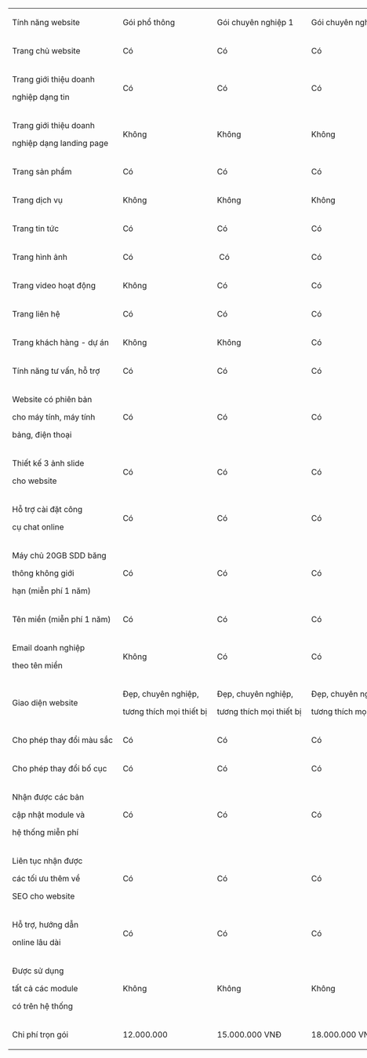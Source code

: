 <table style="width: 879px;" data-table="" data-tablelook="1696">
<tbody>
<tr>
<td style="width: 145px;" data-celllook="65536">
<p>T&iacute;nh&nbsp;năng&nbsp;website&nbsp;</p>
</td>
<td style="width: 118px;" data-celllook="65536">
<p>G&oacute;i&nbsp;phổ&nbsp;th&ocirc;ng&nbsp;</p>
</td>
<td style="width: 143px;" data-celllook="65536">
<p>G&oacute;i&nbsp;chuy&ecirc;n&nbsp;nghiệp&nbsp;1&nbsp;</p>
</td>
<td style="width: 170px;" data-celllook="65536">
<p>G&oacute;i&nbsp;chuy&ecirc;n&nbsp;nghiệp&nbsp;2&nbsp;</p>
</td>
<td style="width: 140px;" data-celllook="65536">
<p>G&oacute;i&nbsp;cao&nbsp;cấp&nbsp;1&nbsp;</p>
</td>
<td style="width: 123px;" data-celllook="65536">
<p>G&oacute;i&nbsp;cao&nbsp;cấp&nbsp;2&nbsp;</p>
</td>
</tr>
<tr>
<td style="width: 145px;" data-celllook="0">
<p>Trang&nbsp;chủ&nbsp;website&nbsp;</p>
</td>
<td style="width: 118px;" data-celllook="0">
<p>C&oacute;&nbsp;</p>
</td>
<td style="width: 143px;" data-celllook="0">
<p>C&oacute;&nbsp;</p>
</td>
<td style="width: 170px;" data-celllook="0">
<p>C&oacute;&nbsp;</p>
</td>
<td style="width: 140px;" data-celllook="0">
<p>C&oacute;&nbsp;</p>
</td>
<td style="width: 123px;" data-celllook="0">
<p>C&oacute;&nbsp;</p>
</td>
</tr>
<tr>
<td style="width: 145px;" data-celllook="0">
<p>Trang&nbsp;giới&nbsp;thiệu doanh</p>
<p>nghiệp&nbsp;dạng&nbsp;tin&nbsp;</p>
</td>
<td style="width: 118px;" data-celllook="0">
<p>C&oacute;&nbsp;</p>
</td>
<td style="width: 143px;" data-celllook="0">
<p>C&oacute;&nbsp;</p>
</td>
<td style="width: 170px;" data-celllook="0">
<p>C&oacute;&nbsp;</p>
</td>
<td style="width: 140px;" data-celllook="0">
<p>C&oacute;&nbsp;</p>
</td>
<td style="width: 123px;" data-celllook="0">
<p>C&oacute;&nbsp;</p>
</td>
</tr>
<tr>
<td style="width: 145px;" data-celllook="0">
<p>Trang&nbsp;giới&nbsp;thiệu&nbsp;doanh</p>
<p>nghiệp&nbsp;dạng&nbsp;landing page&nbsp;</p>
</td>
<td style="width: 118px;" data-celllook="0">
<p>Kh&ocirc;ng&nbsp;</p>
</td>
<td style="width: 143px;" data-celllook="0">
<p>Kh&ocirc;ng&nbsp;</p>
</td>
<td style="width: 170px;" data-celllook="0">
<p>Kh&ocirc;ng&nbsp;</p>
</td>
<td style="width: 140px;" data-celllook="0">
<p>C&oacute;&nbsp;</p>
</td>
<td style="width: 123px;" data-celllook="0">
<p>C&oacute;&nbsp;</p>
</td>
</tr>
<tr>
<td style="width: 145px;" data-celllook="0">
<p>Trang&nbsp;sản&nbsp;phẩm&nbsp;</p>
</td>
<td style="width: 118px;" data-celllook="0">
<p>C&oacute;&nbsp;</p>
</td>
<td style="width: 143px;" data-celllook="0">
<p>C&oacute;&nbsp;</p>
</td>
<td style="width: 170px;" data-celllook="0">
<p>C&oacute;&nbsp;</p>
</td>
<td style="width: 140px;" data-celllook="0">
<p>C&oacute;&nbsp;</p>
</td>
<td style="width: 123px;" data-celllook="0">
<p>C&oacute;&nbsp;</p>
</td>
</tr>
<tr>
<td style="width: 145px;" data-celllook="0">
<p>Trang&nbsp;dịch&nbsp;vụ&nbsp;</p>
</td>
<td style="width: 118px;" data-celllook="0">
<p>Kh&ocirc;ng&nbsp;</p>
</td>
<td style="width: 143px;" data-celllook="0">
<p>Kh&ocirc;ng&nbsp;</p>
</td>
<td style="width: 170px;" data-celllook="0">
<p>Kh&ocirc;ng&nbsp;</p>
</td>
<td style="width: 140px;" data-celllook="0">
<p>Kh&ocirc;ng&nbsp;</p>
</td>
<td style="width: 123px;" data-celllook="0">
<p>C&oacute;&nbsp;</p>
</td>
</tr>
<tr>
<td style="width: 145px;" data-celllook="0">
<p>Trang tin&nbsp;tức&nbsp;</p>
</td>
<td style="width: 118px;" data-celllook="0">
<p>C&oacute;&nbsp;</p>
</td>
<td style="width: 143px;" data-celllook="0">
<p>C&oacute;&nbsp;</p>
</td>
<td style="width: 170px;" data-celllook="0">
<p>C&oacute;&nbsp;</p>
</td>
<td style="width: 140px;" data-celllook="0">
<p>C&oacute;&nbsp;</p>
</td>
<td style="width: 123px;" data-celllook="0">
<p>C&oacute;&nbsp;</p>
</td>
</tr>
<tr>
<td style="width: 145px;" data-celllook="0">
<p>Trang&nbsp;h&igrave;nh&nbsp;ảnh&nbsp;</p>
</td>
<td style="width: 118px;" data-celllook="0">
<p>C&oacute;&nbsp;</p>
</td>
<td style="width: 143px;" data-celllook="0">
<p>&nbsp;C&oacute;&nbsp;</p>
</td>
<td style="width: 170px;" data-celllook="0">
<p>C&oacute;&nbsp;</p>
</td>
<td style="width: 140px;" data-celllook="0">
<p>C&oacute;&nbsp;</p>
</td>
<td style="width: 123px;" data-celllook="0">
<p>C&oacute;&nbsp;</p>
</td>
</tr>
<tr>
<td style="width: 145px;" data-celllook="0">
<p>Trang video&nbsp;hoạt&nbsp;động&nbsp;</p>
</td>
<td style="width: 118px;" data-celllook="0">
<p>Kh&ocirc;ng&nbsp;</p>
</td>
<td style="width: 143px;" data-celllook="0">
<p>C&oacute;&nbsp;</p>
</td>
<td style="width: 170px;" data-celllook="0">
<p>C&oacute;&nbsp;</p>
</td>
<td style="width: 140px;" data-celllook="0">
<p>C&oacute;&nbsp;</p>
</td>
<td style="width: 123px;" data-celllook="0">
<p>C&oacute;&nbsp;</p>
</td>
</tr>
<tr>
<td style="width: 145px;" data-celllook="0">
<p>Trang&nbsp;li&ecirc;n&nbsp;hệ&nbsp;</p>
</td>
<td style="width: 118px;" data-celllook="0">
<p>C&oacute;&nbsp;</p>
</td>
<td style="width: 143px;" data-celllook="0">
<p>C&oacute;&nbsp;</p>
</td>
<td style="width: 170px;" data-celllook="0">
<p>C&oacute;&nbsp;</p>
</td>
<td style="width: 140px;" data-celllook="0">
<p>C&oacute;&nbsp;</p>
</td>
<td style="width: 123px;" data-celllook="0">
<p>C&oacute;&nbsp;</p>
</td>
</tr>
<tr>
<td style="width: 145px;" data-celllook="0">
<p>Trang&nbsp;kh&aacute;ch&nbsp;h&agrave;ng&nbsp;-&nbsp;dự&nbsp;&aacute;n&nbsp;</p>
</td>
<td style="width: 118px;" data-celllook="0">
<p>Kh&ocirc;ng&nbsp;</p>
</td>
<td style="width: 143px;" data-celllook="0">
<p>Kh&ocirc;ng&nbsp;</p>
</td>
<td style="width: 170px;" data-celllook="0">
<p>C&oacute;&nbsp;</p>
</td>
<td style="width: 140px;" data-celllook="0">
<p>C&oacute;&nbsp;</p>
</td>
<td style="width: 123px;" data-celllook="0">
<p>C&oacute;&nbsp;</p>
</td>
</tr>
<tr>
<td style="width: 145px;" data-celllook="0">
<p>T&iacute;nh&nbsp;năng&nbsp;tư&nbsp;vấn,&nbsp;hỗ&nbsp;trợ&nbsp;</p>
</td>
<td style="width: 118px;" data-celllook="0">
<p>C&oacute;&nbsp;</p>
</td>
<td style="width: 143px;" data-celllook="0">
<p>C&oacute;&nbsp;</p>
</td>
<td style="width: 170px;" data-celllook="0">
<p>C&oacute;&nbsp;</p>
</td>
<td style="width: 140px;" data-celllook="0">
<p>C&oacute;&nbsp;</p>
</td>
<td style="width: 123px;" data-celllook="0">
<p>C&oacute;&nbsp;</p>
</td>
</tr>
<tr>
<td style="width: 145px;" data-celllook="0">
<p>Website&nbsp;c&oacute;&nbsp;phi&ecirc;n&nbsp;bản</p>
<p>cho&nbsp;m&aacute;y&nbsp;t&iacute;nh, m&aacute;y&nbsp;t&iacute;nh</p>
<p>bảng,&nbsp;điện&nbsp;thoại&nbsp;</p>
</td>
<td style="width: 118px;" data-celllook="0">
<p>C&oacute;&nbsp;</p>
</td>
<td style="width: 143px;" data-celllook="0">
<p>C&oacute;&nbsp;</p>
</td>
<td style="width: 170px;" data-celllook="0">
<p>C&oacute;&nbsp;</p>
</td>
<td style="width: 140px;" data-celllook="0">
<p>C&oacute;&nbsp;</p>
</td>
<td style="width: 123px;" data-celllook="0">
<p>C&oacute;&nbsp;</p>
</td>
</tr>
<tr>
<td style="width: 145px;" data-celllook="0">
<p>Thiết&nbsp;kế&nbsp;3&nbsp;ảnh&nbsp;slide</p>
<p>cho&nbsp;website&nbsp;</p>
</td>
<td style="width: 118px;" data-celllook="0">
<p>C&oacute;&nbsp;</p>
</td>
<td style="width: 143px;" data-celllook="0">
<p>C&oacute;&nbsp;</p>
</td>
<td style="width: 170px;" data-celllook="0">
<p>C&oacute;&nbsp;</p>
</td>
<td style="width: 140px;" data-celllook="0">
<p>C&oacute;&nbsp;</p>
</td>
<td style="width: 123px;" data-celllook="0">
<p>C&oacute;&nbsp;</p>
</td>
</tr>
<tr>
<td style="width: 145px;" data-celllook="0">
<p>Hỗ&nbsp;trợ&nbsp;c&agrave;i&nbsp;đặt&nbsp;c&ocirc;ng</p>
<p>cụ&nbsp;chat online&nbsp;</p>
</td>
<td style="width: 118px;" data-celllook="0">
<p>C&oacute;&nbsp;</p>
</td>
<td style="width: 143px;" data-celllook="0">
<p>C&oacute;&nbsp;</p>
</td>
<td style="width: 170px;" data-celllook="0">
<p>C&oacute;&nbsp;</p>
</td>
<td style="width: 140px;" data-celllook="0">
<p>C&oacute;&nbsp;</p>
</td>
<td style="width: 123px;" data-celllook="0">
<p>C&oacute;&nbsp;</p>
</td>
</tr>
<tr>
<td style="width: 145px;" data-celllook="0">
<p>M&aacute;y&nbsp;chủ&nbsp;20GB&nbsp;SDD&nbsp;băng&nbsp;</p>
<p>th&ocirc;ng&nbsp;kh&ocirc;ng&nbsp;giới</p>
<p>hạn&nbsp;(miễn&nbsp;ph&iacute;&nbsp;1&nbsp;năm)&nbsp;</p>
</td>
<td style="width: 118px;" data-celllook="0">
<p>C&oacute;&nbsp;</p>
</td>
<td style="width: 143px;" data-celllook="0">
<p>C&oacute;&nbsp;</p>
</td>
<td style="width: 170px;" data-celllook="0">
<p>C&oacute;&nbsp;</p>
</td>
<td style="width: 140px;" data-celllook="0">
<p>C&oacute;&nbsp;</p>
</td>
<td style="width: 123px;" data-celllook="0">
<p>C&oacute;&nbsp;</p>
</td>
</tr>
<tr>
<td style="width: 145px;" data-celllook="0">
<p>T&ecirc;n&nbsp;miền&nbsp;(miễn&nbsp;ph&iacute;&nbsp;1&nbsp;năm)&nbsp;</p>
</td>
<td style="width: 118px;" data-celllook="0">
<p>C&oacute;&nbsp;</p>
</td>
<td style="width: 143px;" data-celllook="0">
<p>C&oacute;&nbsp;</p>
</td>
<td style="width: 170px;" data-celllook="0">
<p>C&oacute;&nbsp;</p>
</td>
<td style="width: 140px;" data-celllook="0">
<p>C&oacute;&nbsp;</p>
</td>
<td style="width: 123px;" data-celllook="0">
<p>C&oacute;&nbsp;</p>
</td>
</tr>
<tr>
<td style="width: 145px;" data-celllook="0">
<p>Email&nbsp;doanh&nbsp;nghiệp</p>
<p>theo&nbsp;t&ecirc;n&nbsp;miền&nbsp;</p>
</td>
<td style="width: 118px;" data-celllook="0">
<p>Kh&ocirc;ng&nbsp;</p>
</td>
<td style="width: 143px;" data-celllook="0">
<p>C&oacute;&nbsp;</p>
</td>
<td style="width: 170px;" data-celllook="0">
<p>C&oacute;&nbsp;</p>
</td>
<td style="width: 140px;" data-celllook="0">
<p>C&oacute;&nbsp;</p>
</td>
<td style="width: 123px;" data-celllook="0">
<p>C&oacute;&nbsp;</p>
</td>
</tr>
<tr>
<td style="width: 145px;" data-celllook="0">
<p>Giao&nbsp;diện&nbsp;website&nbsp;</p>
</td>
<td style="width: 118px;" data-celllook="0">
<p>Đẹp,&nbsp;chuy&ecirc;n&nbsp;nghiệp,</p>
<p>tương&nbsp;th&iacute;ch&nbsp;mọi&nbsp;thiết&nbsp;bị&nbsp;</p>
</td>
<td style="width: 143px;" data-celllook="0">
<p>Đẹp,&nbsp;chuy&ecirc;n&nbsp;nghiệp,</p>
<p>tương&nbsp;th&iacute;ch&nbsp;mọi&nbsp;thiết&nbsp;bị&nbsp;</p>
</td>
<td style="width: 170px;" data-celllook="0">
<p>Đẹp,&nbsp;chuy&ecirc;n&nbsp;nghiệp,</p>
<p>tương&nbsp;th&iacute;ch&nbsp;mọi&nbsp;thiết&nbsp;bị&nbsp;</p>
</td>
<td style="width: 140px;" data-celllook="0">
<p>Đẹp,&nbsp;chuy&ecirc;n&nbsp;nghiệp,</p>
<p>tương&nbsp;th&iacute;ch&nbsp;mọi&nbsp;thiết&nbsp;bị&nbsp;</p>
</td>
<td style="width: 123px;" data-celllook="0">
<p>Đẹp,&nbsp;chuy&ecirc;n&nbsp;nghiệp,</p>
<p>tương&nbsp;th&iacute;ch&nbsp;mọi&nbsp;thiết&nbsp;bị&nbsp;</p>
</td>
</tr>
<tr>
<td style="width: 145px;" data-celllook="0">
<p>Cho&nbsp;ph&eacute;p&nbsp;thay&nbsp;đổi&nbsp;m&agrave;u&nbsp;sắc&nbsp;</p>
</td>
<td style="width: 118px;" data-celllook="0">
<p>C&oacute;&nbsp;</p>
</td>
<td style="width: 143px;" data-celllook="0">
<p>C&oacute;&nbsp;</p>
</td>
<td style="width: 170px;" data-celllook="0">
<p>C&oacute;&nbsp;</p>
</td>
<td style="width: 140px;" data-celllook="0">
<p>C&oacute;&nbsp;</p>
</td>
<td style="width: 123px;" data-celllook="0">
<p>C&oacute;&nbsp;</p>
</td>
</tr>
<tr>
<td style="width: 145px;" data-celllook="0">
<p>Cho&nbsp;ph&eacute;p&nbsp;thay&nbsp;đổi&nbsp;bố&nbsp;cục&nbsp;</p>
</td>
<td style="width: 118px;" data-celllook="0">
<p>C&oacute;&nbsp;</p>
</td>
<td style="width: 143px;" data-celllook="0">
<p>C&oacute;&nbsp;</p>
</td>
<td style="width: 170px;" data-celllook="0">
<p>C&oacute;&nbsp;</p>
</td>
<td style="width: 140px;" data-celllook="0">
<p>C&oacute;&nbsp;</p>
</td>
<td style="width: 123px;" data-celllook="0">
<p>C&oacute;&nbsp;</p>
</td>
</tr>
<tr>
<td style="width: 145px;" data-celllook="0">
<p>Nhận&nbsp;được&nbsp;c&aacute;c&nbsp;bản</p>
<p>cập&nbsp;nhật&nbsp;module&nbsp;v&agrave;</p>
<p>hệ&nbsp;thống&nbsp;miễn&nbsp;ph&iacute;&nbsp;</p>
</td>
<td style="width: 118px;" data-celllook="0">
<p>C&oacute;&nbsp;</p>
</td>
<td style="width: 143px;" data-celllook="0">
<p>C&oacute;&nbsp;</p>
</td>
<td style="width: 170px;" data-celllook="0">
<p>C&oacute;&nbsp;</p>
</td>
<td style="width: 140px;" data-celllook="0">
<p>C&oacute;&nbsp;</p>
</td>
<td style="width: 123px;" data-celllook="0">
<p>C&oacute;&nbsp;</p>
</td>
</tr>
<tr>
<td style="width: 145px;" data-celllook="0">
<p>Li&ecirc;n&nbsp;tục&nbsp;nhận&nbsp;được</p>
<p>c&aacute;c&nbsp;tối&nbsp;ưu&nbsp;th&ecirc;m&nbsp;về</p>
<p>SEO&nbsp;cho&nbsp;website&nbsp;</p>
</td>
<td style="width: 118px;" data-celllook="0">
<p>C&oacute;&nbsp;</p>
</td>
<td style="width: 143px;" data-celllook="0">
<p>C&oacute;&nbsp;</p>
</td>
<td style="width: 170px;" data-celllook="0">
<p>C&oacute;&nbsp;</p>
</td>
<td style="width: 140px;" data-celllook="0">
<p>C&oacute;&nbsp;</p>
</td>
<td style="width: 123px;" data-celllook="0">
<p>C&oacute;&nbsp;</p>
</td>
</tr>
<tr>
<td style="width: 145px;" data-celllook="0">
<p>Hỗ&nbsp;trợ,&nbsp;hướng&nbsp;dẫn</p>
<p>online&nbsp;l&acirc;u&nbsp;d&agrave;i&nbsp;</p>
</td>
<td style="width: 118px;" data-celllook="0">
<p>C&oacute;&nbsp;</p>
</td>
<td style="width: 143px;" data-celllook="0">
<p>C&oacute;&nbsp;</p>
</td>
<td style="width: 170px;" data-celllook="0">
<p>C&oacute;&nbsp;</p>
</td>
<td style="width: 140px;" data-celllook="0">
<p>C&oacute;&nbsp;</p>
</td>
<td style="width: 123px;" data-celllook="0">
<p>C&oacute;&nbsp;</p>
</td>
</tr>
<tr>
<td style="width: 145px;" data-celllook="0">
<p>Được&nbsp;sử&nbsp;dụng</p>
<p>tất&nbsp;cả&nbsp;c&aacute;c&nbsp;module</p>
<p>c&oacute;&nbsp;tr&ecirc;n&nbsp;hệ&nbsp;thống&nbsp;</p>
</td>
<td style="width: 118px;" data-celllook="0">
<p>Kh&ocirc;ng&nbsp;</p>
</td>
<td style="width: 143px;" data-celllook="0">
<p>Kh&ocirc;ng&nbsp;</p>
</td>
<td style="width: 170px;" data-celllook="0">
<p>Kh&ocirc;ng&nbsp;</p>
</td>
<td style="width: 140px;" data-celllook="0">
<p>Kh&ocirc;ng&nbsp;</p>
</td>
<td style="width: 123px;" data-celllook="0">
<p>C&oacute;&nbsp;</p>
</td>
</tr>
<tr>
<td style="width: 145px;" data-celllook="0">
<p>Chi&nbsp;ph&iacute;&nbsp;trọn&nbsp;g&oacute;i&nbsp;</p>
</td>
<td style="width: 118px;" data-celllook="0">
<p>12.000.000&nbsp;</p>
</td>
<td style="width: 143px;" data-celllook="0">
<p>15.000.000 VNĐ&nbsp;</p>
</td>
<td style="width: 170px;" data-celllook="0">
<p>18.000.000 VNĐ&nbsp;</p>
</td>
<td style="width: 140px;" data-celllook="0">
<p>22.000.000 VNĐ&nbsp;</p>
</td>
<td style="width: 123px;" data-celllook="0">
<p>30.000.000 VNĐ&nbsp;</p>
</td>
</tr>
</tbody>
</table>
